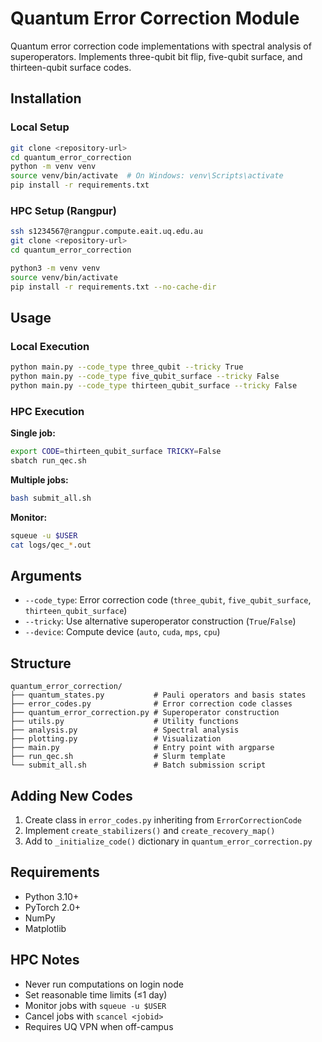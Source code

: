 # Quantum Error Correction Module

Quantum error correction code implementations with spectral analysis of superoperators. Implements three-qubit bit flip, five-qubit surface, and thirteen-qubit surface codes.

## Installation

### Local Setup

```bash
git clone <repository-url>
cd quantum_error_correction
python -m venv venv
source venv/bin/activate  # On Windows: venv\Scripts\activate
pip install -r requirements.txt
```

### HPC Setup (Rangpur)

```bash
ssh s1234567@rangpur.compute.eait.uq.edu.au
git clone <repository-url>
cd quantum_error_correction

python3 -m venv venv
source venv/bin/activate
pip install -r requirements.txt --no-cache-dir
```

## Usage

### Local Execution

```bash
python main.py --code_type three_qubit --tricky True
python main.py --code_type five_qubit_surface --tricky False
python main.py --code_type thirteen_qubit_surface --tricky False
```

### HPC Execution

**Single job:**
```bash
export CODE=thirteen_qubit_surface TRICKY=False
sbatch run_qec.sh
```

**Multiple jobs:**
```bash
bash submit_all.sh
```

**Monitor:**
```bash
squeue -u $USER
cat logs/qec_*.out
```

## Arguments

- `--code_type`: Error correction code (`three_qubit`, `five_qubit_surface`, `thirteen_qubit_surface`)
- `--tricky`: Use alternative superoperator construction (`True`/`False`)
- `--device`: Compute device (`auto`, `cuda`, `mps`, `cpu`)

## Structure

```
quantum_error_correction/
├── quantum_states.py           # Pauli operators and basis states
├── error_codes.py              # Error correction code classes
├── quantum_error_correction.py # Superoperator construction
├── utils.py                    # Utility functions
├── analysis.py                 # Spectral analysis
├── plotting.py                 # Visualization
├── main.py                     # Entry point with argparse
├── run_qec.sh                  # Slurm template
└── submit_all.sh               # Batch submission script
```

## Adding New Codes

1. Create class in `error_codes.py` inheriting from `ErrorCorrectionCode`
2. Implement `create_stabilizers()` and `create_recovery_map()`
3. Add to `_initialize_code()` dictionary in `quantum_error_correction.py`

## Requirements

- Python 3.10+
- PyTorch 2.0+
- NumPy
- Matplotlib

## HPC Notes

- Never run computations on login node
- Set reasonable time limits (≤1 day)
- Monitor jobs with `squeue -u $USER`
- Cancel jobs with `scancel <jobid>`
- Requires UQ VPN when off-campus